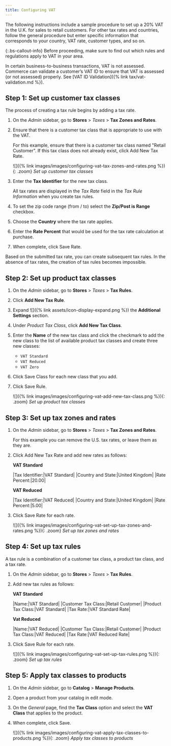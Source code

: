 ```yaml
---
title: Configuring VAT
---
```


The following instructions include a sample procedure to set up a 20% VAT in the U.K. for sales to retail customers. For other tax rates and countries, follow the general procedure but enter specific information that corresponds to your country, VAT rate, customer types, and so on.

{:.bs-callout-info}
Before proceeding, make sure to find out which rules and regulations apply to VAT in your area.

In certain business-to-business transactions, VAT is not assessed. Commerce can validate a customer’s VAT ID to ensure that VAT is assessed (or not assessed) properly. See [VAT ID Validation]({% link tax/vat-validation.md %}).

## Step 1: Set up customer tax classes

The process of creating a tax rule begins by adding a tax rate.

1. On the _Admin_ sidebar, go to **Stores** > _Taxes_ > **Tax Zones and Rates**.

1. Ensure that there is a customer tax class that is appropriate to use with the VAT.

   For this example, ensure that there is a customer tax class named "Retail Customer". If this tax class does not already exist, click <span class="btn">Add New Tax Rate</span>.

    ![]({% link images/images/configuring-vat-tax-zones-and-rates.png %}){: .zoom}
    _Set up customer tax classes_

1. Enter the **Tax Identifier** for the new tax class.

   All tax rates are displayed in the _Tax Rate_ field in the _Tax Rule Information_ when you create tax rules.

1. To set the zip code range (from / to) select the **Zip/Post is Range** checkbox.

1. Choose the **Country** where the tax rate applies.

1. Enter the **Rate Percent** that would be used for the tax rate calculation at purchase.

1. When complete, click <span class="btn">Save Rate</span>.

Based on the submitted tax rate, you can create subsequent tax rules. In the absence of tax rates, the creation of tax rules becomes impossible.

## Step 2: Set up product tax classes

1. On the _Admin_ sidebar, go to **Stores** >  _Taxes_ > **Tax Rules**.

1. Click **Add New Tax Rule**.

1. Expand ![]({% link assets/icon-display-expand.png %}) the **Additional Settings** section.

1. Under _Product Tax Class_, click **Add New Tax Class**.

1. Enter the **Name** of the new tax class and click the checkmark to add the new class to the list of available product tax classes and create three new classes:

   - `VAT Standard`
   - `VAT Reduced`
   - `VAT Zero`

1. Click <span class="btn">Save Class</span> for each new class that you add.

1. Click <span class="btn">Save Rule</span>.

    ![]({% link images/images/configuring-vat-add-new-tax-class.png %}){: .zoom}
    _Set up product tax classes_

## Step 3: Set up tax zones and rates

1. On the _Admin_ sidebar, go to **Stores** >  _Taxes_ > **Tax Zones and Rates**.

   For this example you can remove the U.S. tax rates, or leave them as they are.

1. Click <span class="btn">Add New Tax Rate</span> and add new rates as follows:

   **VAT Standard**

   |Tax Identifier:|VAT Standard|
   |Country and State:|United Kingdom|
   |Rate Percent:|20.00|

   **VAT Reduced**

   |Tax Identifier:|VAT Reduced|
   |Country and State:|United Kingdom|
   |Rate Percent:|5.00|

1. Click <span class="btn">Save Rate</span> for each rate.

    ![]({% link images/images/configuring-vat-set-up-tax-zones-and-rates.png %}){: .zoom}
    _Set up tax zones and rates_

## Step 4: Set up tax rules

A tax rule is a combination of a customer tax class, a product tax class, and a tax rate.

1. On the _Admin_ sidebar, go to **Stores** > _Taxes_ > **Tax Rules**.

1. Add new tax rules as follows:

   **VAT Standard**

   |Name:|VAT Standard|
   |Customer Tax Class:|Retail Customer|
   |Product Tax Class:|VAT Standard|
   |Tax Rate:|VAT Standard Rate|

   **Vat Reduced**

   |Name:|VAT Reduced|
   |Customer Tax Class:|Retail Customer|
   |Product Tax Class:|VAT Reduced|
   |Tax Rate:|VAT Reduced Rate|

1. Click <span class="btn">Save Rule</span> for each rate.

    ![]({% link images/images/configuring-vat-set-up-tax-rules.png %}){: .zoom}
    _Set up tax rules_

## Step 5: Apply tax classes to products

1. On the _Admin_ sidebar, go to **Catalog** > **Manage Products**.

1. Open a product from your catalog in edit mode.

1. On the _General_ page, find the **Tax Class** option and select the **VAT Class** that applies to the product.

1. When complete, click <span class="btn">Save</span>.

    ![]({% link images/images/configuring-vat-apply-tax-classes-to-products.png %}){: .zoom}
    _Apply tax classes to products_
